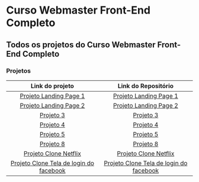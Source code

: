 # Curso Webmaster Front-End Completo

## Todos os projetos do Curso Webmaster Front-End Completo

### Projetos 

Link do projeto | Link do Repositório
:-----------: | :-----------:
[Projeto Landing Page 1](https://marcelo-rafael.github.io/projeto-1-landing-page) | [Projeto Landing Page 1](https://github.com/marcelo-rafael/projeto-1-landing-page)
[Projeto Landing Page 2](https://marcelo-rafael.github.io/projeto-2-landing-page) | [Projeto Landing Page 2](https://github.com/marcelo-rafael/projeto-2-landing-page)
[Projeto 3](https://marcelo-rafael.github.io/projeto-3) | [Projeto 3](https://github.com/marcelo-rafael/projeto-3)
[Projeto 4](https://marcelo-rafael.github.io/projeto-4) | [Projeto 4](https://github.com/marcelo-rafael/projeto-4)
[Projeto 5](https://marcelo-rafael.github.io/projeto-5) | [Projeto 5](https://github.com/marcelo-rafael/projeto-5)
[Projeto 8](https://marcelo-rafael.github.io/bootstrap-projeto-8/) | [Projeto 8](https://marcelo-rafael.github.io/bootstrap-projeto-8/)
[Projeto Clone Netflix](https://marcelo-rafael.github.io/projeto-clone-netflix) | [Projeto Clone Netflix](https://github.com/marcelo-rafael/projeto-clone-netflix)
[Projeto Clone Tela de login do facebook](https://marcelo-rafael.github.io/projeto-clone-tela-de-login-facebook) | [Projeto Clone Tela de login do facebook](https://github.com/marcelo-rafael/projeto-clone-tela-de-login-facebook)
